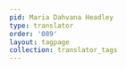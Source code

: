 ```yaml
---
pid: Maria Dahvana Headley
type: translator
order: '089'
layout: tagpage
collection: translator_tags
---
```

